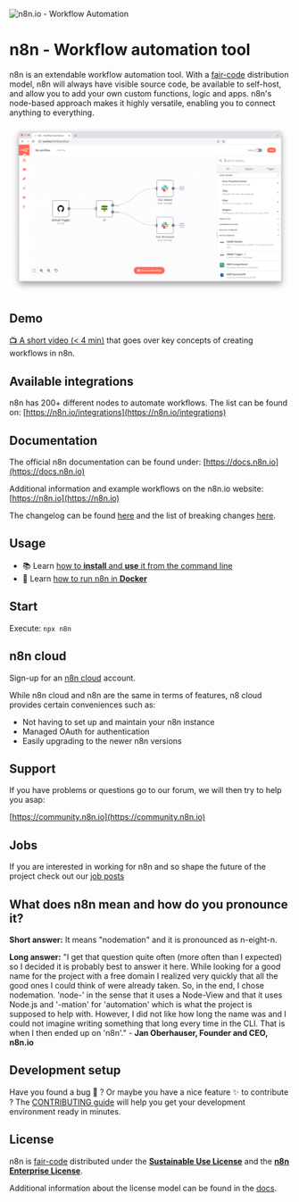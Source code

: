 ![n8n.io - Workflow Automation](https://user-images.githubusercontent.com/65276001/173571060-9f2f6d7b-bac0-43b6-bdb2-001da9694058.png)

# n8n - Workflow automation tool

n8n is an extendable workflow automation tool. With a [fair-code](http://faircode.io) distribution model, n8n
will always have visible source code, be available to self-host, and allow you to add your own custom
functions, logic and apps. n8n's node-based approach makes it highly versatile, enabling you to connect
anything to everything.

![n8n.io - Screenshot](https://raw.githubusercontent.com/n8n-io/n8n/master/assets/n8n-screenshot.png)

## Demo

[:tv: A short video (< 4 min)](https://www.youtube.com/watch?v=RpjQTGKm-ok) that goes over key concepts of
creating workflows in n8n.

## Available integrations

n8n has 200+ different nodes to automate workflows. The list can be found on:
[https://n8n.io/integrations](https://n8n.io/integrations)

## Documentation

The official n8n documentation can be found under: [https://docs.n8n.io](https://docs.n8n.io)

Additional information and example workflows on the n8n.io website: [https://n8n.io](https://n8n.io)

The changelog can be found [here](https://docs.n8n.io/reference/changelog.html) and the list of breaking
changes [here](https://github.com/n8n-io/n8n/blob/master/packages/cli/BREAKING-CHANGES.md).

## Usage

- :books: Learn
  [how to **install** and **use** it from the command line](https://github.com/n8n-io/n8n/tree/master/packages/cli/README.md)
- :whale: Learn
  [how to run n8n in **Docker**](https://github.com/n8n-io/n8n/tree/master/docker/images/n8n/README.md)

## Start

Execute: `npx n8n`

## n8n cloud

Sign-up for an [n8n cloud](https://www.n8n.io/cloud/) account.

While n8n cloud and n8n are the same in terms of features, n8 cloud provides certain conveniences such as:

- Not having to set up and maintain your n8n instance
- Managed OAuth for authentication
- Easily upgrading to the newer n8n versions

## Support

If you have problems or questions go to our forum, we will then try to help you asap:

[https://community.n8n.io](https://community.n8n.io)

## Jobs

If you are interested in working for n8n and so shape the future of the project check out our
[job posts](https://apply.workable.com/n8n/)

## What does n8n mean and how do you pronounce it?

**Short answer:** It means "nodemation" and it is pronounced as n-eight-n.

**Long answer:** "I get that question quite often (more often than I expected) so I decided it is probably
best to answer it here. While looking for a good name for the project with a free domain I realized very
quickly that all the good ones I could think of were already taken. So, in the end, I chose nodemation.
'node-' in the sense that it uses a Node-View and that it uses Node.js and '-mation' for 'automation' which is
what the project is supposed to help with. However, I did not like how long the name was and I could not
imagine writing something that long every time in the CLI. That is when I then ended up on 'n8n'." - **Jan
Oberhauser, Founder and CEO, n8n.io**

## Development setup

Have you found a bug :bug: ? Or maybe you have a nice feature :sparkles: to contribute ? The
[CONTRIBUTING guide](https://github.com/n8n-io/n8n/blob/master/CONTRIBUTING.md) will help you get your
development environment ready in minutes.

## License

n8n is [fair-code](http://faircode.io) distributed under the
[**Sustainable Use License**](https://github.com/n8n-io/n8n/blob/master/packages/cli/LICENSE.md) and the
[**n8n Enterprise License**](https://github.com/n8n-io/n8n/blob/master/packages/cli/LICENSE_EE.md).

Additional information about the license model can be found in the
[docs](https://docs.n8n.io/reference/license/).
